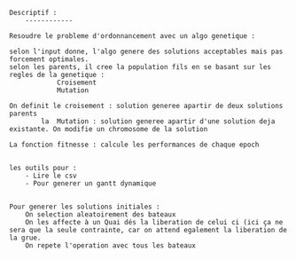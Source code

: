 

	Descriptif :
        ------------

	Resoudre le probleme d'ordonnancement avec un algo genetique : 
    
	selon l'input donne, l'algo genere des solutions acceptables mais pas forcement optimales. 
	selon les parents, il cree la population fils en se basant sur les regles de la genetique : 
				Croisement 
				Mutation 

	On definit le croisement : solution generee apartir de deux solutions parents
		    la  Mutation : solution generee apartir d'une solution deja existante. On modifie un chromosome de la solution  
    
	La fonction fitnesse : calcule les performances de chaque epoch 
    
    
	les outils pour : 
		- Lire le csv
		- Pour generer un gantt dynamique


	Pour generer les solutions initiales : 
		On selection aleatoirement des bateaux
		On les affecte à un Quai dés la liberation de celui ci (ici ça ne sera que la seule contrainte, car on attend egalement la liberation de la grue.
		On repete l'operation avec tous les bateaux
	
		        
    
   

